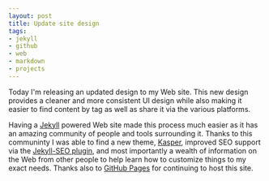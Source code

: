 ```yaml
---
layout: post
title: Update site design
tags:
- jekyll
- github
- web
- markdown
- projects
---
```


<!--excerpt.start-->
Today I'm releasing an updated design to my Web site.  This new design provides a cleaner and more consistent UI design while also making it easier to find content by tag as well as share it via the various platforms.
<!--excerpt.end-->

Having a [Jekyll](http://jekyllrb.com) powered Web site made this process much easier as it has an amazing community of people and tools surrounding it.  Thanks to this communinty I was able to find a new theme, [Kasper](https://github.com/rosario/kasper), improved SEO support via the [Jekyll-SEO plugin](https://github.com/jekyll/jekyll-seo-tag), and most importantly a wealth of information on the Web from other people to help learn how to customize things to my exact needs.  Thanks also to [GitHub Pages](https://pages.github.com/) for continuing to host this site.